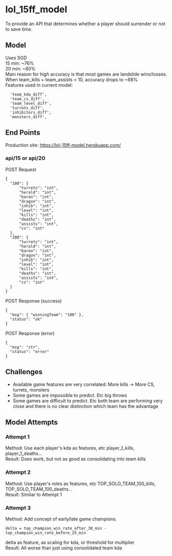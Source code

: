 # lol_15ff_model
To provide an API that determines whether a player should surrender or not to save time.
## Model 
Uses SGD\
15 min: ~76%\
20 min: ~80%\
Main reason for high accuracy is that most games are landslide wins/losses.\
When team_kills + team_assists < 10, accuracy drops to ~68%\
Features used in current model:
```
  'team_kda_diff',
  'team_cs_diff',
  'team_level_diff',
  'turrets_diff',
  'inhibitors_diff',
  'monsters_diff',
```
## End Points
Production site: https://lol-15ff-model.herokuapp.com/
### api/15 or api/20
POST Request
```
{
  "100": {
      "turrets": "int",
      "herald": "int",
      "baron": "int",
      "dragon": "int",
      "inhib": "int",
      "level": "int",
      "kills": "int",
      "deaths": "int",
      "assists": "int",
      "cs": "int"
  },
  "200": {
      "turrets": "int",
      "herald": "int",
      "baron": "int",
      "dragon": "int",
      "inhib": "int",
      "level": "int",
      "kills": "int",
      "deaths": "int",
      "assists": "int",
      "cs": "int"
  }
}
```
POST Response (success)
```
{
  "msg": { "winningTeam": "100" },
  "status": "ok"
}
```
POST Response (error)
```
{
  "msg": "str",
  "status": "error"
}
```
## Challenges
- Available game features are very correlated: More kills -> More CS, turrets, monsters
- Some games are impossible to predict. Etc big throws
- Some games are difficult to predict. Etc both team are performing very close and there is no clear distinction which team has the advantage
## Model Attempts
### Attempt 1
Method: Use each player's kda as features, etc player_1_kills, player_1_deaths...\
Result: Does work, but not as good as consolidating into team kills
### Attempt 2
Method: Use player's roles as features, etc TOP_SOLO_TEAM_100_kills, TOP_SOLO_TEAM_100_deaths...\
Result: Similar to Attempt 1
### Attempt 3
Method: Add concept of early/late game champions. 
```
delta = top_champion_win_rate_after_30_min - top_champion_win_rate_before_25_min
```
delta as feature, as scaling for kda, or threshold for multiplier\
Result: All worse than just using consolidated team kda
